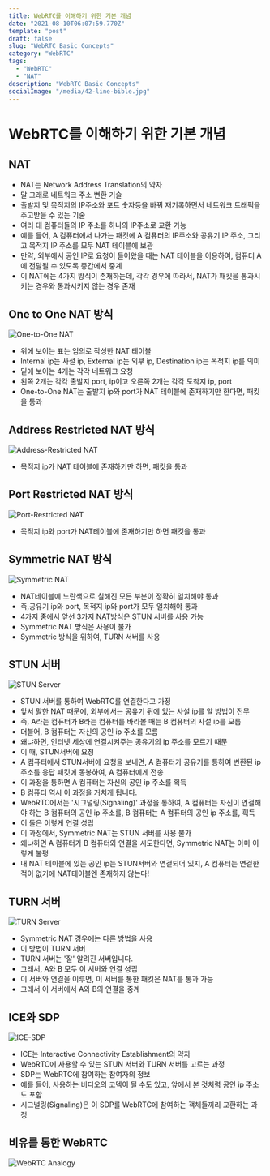 ```yaml
---
title: WebRTC를 이해하기 위한 기본 개념
date: "2021-08-10T06:07:59.770Z"
template: "post"
draft: false
slug: "WebRTC Basic Concepts"
category: "WebRTC"
tags:
  - "WebRTC"
  - "NAT"
description: "WebRTC Basic Concepts"
socialImage: "/media/42-line-bible.jpg"
---
```


# WebRTC를 이해하기 위한 기본 개념

## NAT

- NAT는 Network Address Translation의 약자
- 말 그래로 네트워크 주소 변환 기술
- 출발지 및 목적지의 IP주소와 포트 숫자등을 바꿔 재기록하면서 네트워크 트래픽을 주고받을 수 있는 기술
- 여러 대 컴퓨터들의 IP 주소를 하나의 IP주소로 교환 가능
- 예를 들어, A 컴퓨터에서 나가는 패킷에 A 컴퓨터의 IP주소와 공유기 IP 주소, 그리고 목적지 IP 주소를 모두 NAT 테이블에 보관
- 만약, 외부에서 공인 IP로 요청이 들어왔을 때는 NAT 테이블을 이용하여, 컴퓨터 A에 전달될 수 있도록 중간에서 중계
- 이 NAT에는 4가지 방식이 존재하는데, 각각 경우에 따라서, NAT가 패킷을 통과시키는 경우와 통과시키지 않는 경우 존재

## One to One NAT 방식

![One-to-One NAT](/media/one-to-one-nat.png)

- 위에 보이는 표는 임의로 작성한 NAT 테이블
- Internal ip는 사설 ip, External ip는 외부 ip, Destination ip는 목적지 ip를 의미
- 밑에 보이는 4개는 각각 네트워크 요청
- 왼쪽 2개는 각각 출발지 port, ip이고 오른쪽 2개는 각각 도착지 ip, port
- One-to-One NAT는 출발지 ip와 port가 NAT 테이블에 존재하기만 한다면, 패킷을 통과

## Address Restricted NAT 방식

![Address-Restricted NAT](/media/address-restricted-nat.png)

- 목적지 ip가 NAT 테이블에 존재하기만 하면, 패킷을 통과

## Port Restricted NAT 방식

![Port-Restricted NAT](/media/port-restricted-nat.png)

- 목적지 ip와 port가 NAT테이블에 존재하기만 하면 패킷을 통과

## Symmetric NAT 방식

![Symmetric NAT](/media/symmetric-nat.png)

- NAT테이블에 노란색으로 칠해진 모든 부분이 정확히 일치해야 통과
- 즉,공유기 ip와 port, 목적지 ip와 port가 모두 일치해야 통과
- 4가지 중에서 앞선 3가지 NAT방식은 STUN 서버를 사용 가능
- Symmetric NAT 방식은 사용이 불가
- Symmetric 방식을 위하여, TURN 서버를 사용

## STUN 서버

![STUN Server](/media/stun-server.png)

- STUN 서버를 통하여 WebRTC를 연결한다고 가정
- 앞서 말한 NAT 때문에, 외부에서는 공유기 뒤에 있는 사설 ip를 알 방법이 전무
- 즉, A라는 컴퓨터가 B라는 컴퓨터를 바라볼 때는 B 컴퓨터의 사설 ip를 모름
- 더불어, B 컴퓨터는 자신의 공인 ip 주소를 모름
- 왜냐하면, 인터넷 세상에 연결시켜주는 공유기의 ip 주소를 모르기 때문
- 이 때, STUN서버에 요청
- A 컴퓨터에서 STUN서버에 요청을 보내면, A 컴퓨터가 공유기를 통하여 변환된 ip주소를 응답 패킷에 동봉하여, A 컴퓨터에게 전송
- 이 과정을 통하면 A 컴퓨터는 자신의 공인 ip 주소를 획득
- B 컴퓨터 역시 이 과정을 거치게 됩니다.
- WebRTC에서는 '시그널링(Signaling)' 과정을 통하여, A 컴퓨터는 자신이 연결해야 하는 B 컴퓨터의 공인 ip 주소를, B 컴퓨터는 A 컴퓨터의 공인 ip 주소를, 획득
- 이 둘은 이렇게 연결 성립
- 이 과정에서, Symmetric NAT는 STUN 서버를 사용 불가
- 왜냐하면 A 컴퓨터가 B 컴퓨터와 연결을 시도한다면, Symmetric NAT는 아마 이렇게 불평
- 내 NAT 테이블에 있는 공인 ip는 STUN서버와 연결되어 있지, A 컴퓨터는 연결한 적이 없기에 NAT테이블엔 존재하지 않는다!

## TURN 서버

![TURN Server](/media/turn-server.png)

- Symmetric NAT 경우에는 다른 방법을 사용
- 이 방법이 TURN 서버
- TURN 서버는 '잘' 알려진 서버입니다.
- 그래서, A와 B 모두 이 서버와 연결 성립
- 이 서버와 연결을 이루면, 이 서버를 통한 패킷은 NAT를 통과 가능
- 그래서 이 서버에서 A와 B의 연결을 중계

## ICE와 SDP

![ICE-SDP](/media/ice-sdp.png)

- ICE는 Interactive Connectivity Establishment의 약자
- WebRTC에 사용할 수 있는 STUN 서버와 TURN 서버를 고르는 과정
- SDP는 WebRTC에 참여하는 참여자의 정보
- 예를 들어, 사용하는 비디오의 코덱이 될 수도 있고, 앞에서 본 것처럼 공인 ip 주소도 포함
- 시그널링(Signaling)은 이 SDP를 WebRTC에 참여하는 객체들끼리 교환하는 과정

## 비유를 통한 WebRTC

![WebRTC Analogy](/media/webrtc-analogy.png)
